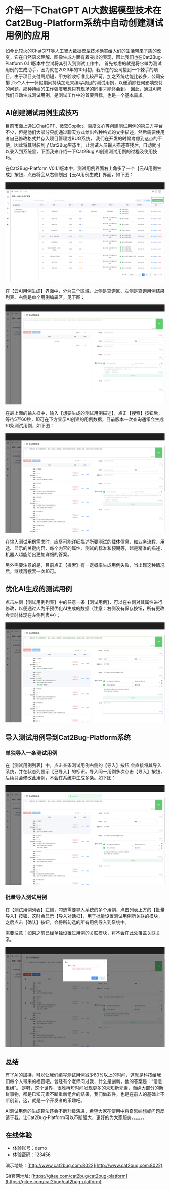 # 介绍一下ChatGPT AI大数据模型技术在Cat2Bug-Platform系统中自动创建测试用例的应用

如今比较火的ChatGPT等人工智大数据模型技术确实给人们的生活带来了质的改变，它在自然语义理解、图像生成方面有着突出的表现，因此我们也在Cat2Bug-Platform 0.1.1版本中尝试将其引入到测试工作中。
首先考虑的就是将它做为测试用例的生成助手，因为就在2023年的10月初，我所在的公司接到一个棘手的项目，由于项目交付周期短，甲方验收标准比较严苛，加之系统功能比较多，公司安排了5个人十一休假期间持续加班来编写项目的测试用例，以便消除任何影响交付的问题，那种持续的工作强度我想只有现场的同事才能体会到。
因此，通过AI帮我们自动生成测试用例，是测试工作中的首要目标，也是一个基本需求。

## AI创建测试用例生成技巧

目前市面上通过ChatGPT、微软Copilot、百度文心等创建测试用例的第三方平台不少，但是他们大部分只能通过聊天方式给出各种格式的文字描述，然后需要使用者自己修改格式并存入项目管理或BUG系统，
我们在开发的时候考虑到这点的不便，因此将其封装到了Cat2Bug生态里，让测试人员输入描述查找后，自动就可以录入到系统里，下面我来介绍一下Cat2Bug AI创建测试用例的过程及使用技巧。

在Cat2Bug-Platform V0.1.1版本中，测试用例界面右上角多了一个【云AI用例生成】按钮，点击将会从右侧划出【云AI用例生成】界面，如下图：

<img src="images/case/case_ai_button.png">

在【云AI用例生成】界面中，分为三个区域，上侧是查询区、左侧是查询用例结果列表、右侧是单个用例编辑区，见下图：

<img src="images/case/case_ai_create_div.png">

在最上面的输入框中，输入【想要生成的测试用例描述】，点击【搜索】按钮后，等待5至60秒，即可在下方显示AI创建的用例数据，目前版本一次查询通常会生成10条测试用例，如下图：

<img src="images/case/case_ai_use.png">

在输入测试用例需求时，应尽可能详细描述所要测试的载体信息，如业务流程、用途、显示的关键内容、每个内容的属性、测试的标准和预期等，越是精准的描述，机器人越能给出更加详细的答案。

另外需要注意的是，目前点击【搜索】有一定概率生成用例失败，当出现这种情况后，继续再搜索一次即可。

## 优化AI生成的测试用例

点击左侧【测试用例列表】中的任意一条【测试用例】，可以在右侧对其属性进行修改，以便通过人为干预优化AI生成的数据（注意：右侧没有保存按钮，所有更改会实时体现在左侧列表中）；

<img src="images/case/case_ai_edit.png">

## 导入测试用例导到Cat2Bug-Platform系统

### 单独导入一条测试用例

在【测试用例列表】中，点击某条测试用例右侧的【导入】按钮,会直接将其导入系统，并在状态列显示【已导入】的标识。导入同一用例多次点击【导入】按钮，后续只会修改此用例，不会在系统中生成多条。如下图：

<img src="images/case/case_ai_single_import.png">

### 批量导入测试用例

在【测试用例列表】左侧，勾选需要导入系统的多个用例，点击列表上方的【批量导入】按钮，这时会显示【导入对话框】，用于批量设置测试用例所关联的模块，之后点击【确认】按钮，会将所勾选的所有用例导入到系统中。

需要注意：如果之前已经单独设置过用例的关联模块，将不会在此处覆盖关联关系。

<img src="images/case/case_ai_batch_import.png">

## 总结

有了AI的加持，可以让我们编写测试用例减少80%以上的时间，这就是科技给我们每个人带来的福音吧。曾经有个老师问过我，什么是创新，他的答案是：“信息重组”。
是呀，这个世界，很难再短时间发现更多的未知新元素，而绝大部分的新鲜事物，都是已知元素不断重新组合的结果，我们做软件，也是在前人的基础上不断创新，这，就是一个开发者的乐趣吧。

AI测试用例的生成算法还会不断升级演进，希望大家在使用中将奇思妙想或问题反馈于我，让Cat2Bug-Platform可以不断强大，更好的为大家服务。。。。。。

## 在线体验

- 体验账号：demo
- 体验密码：123456

演示地址：[http://www.cat2bug.com:8022](http://www.cat2bug.com:8022)

Git官网地址: [https://gitee.com/cat2bug/cat2bug-platform](https://gitee.com/cat2bug/cat2bug-platform)